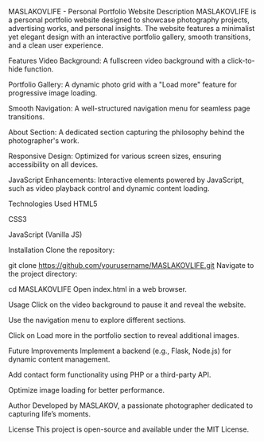 
MASLAKOVLIFE - Personal Portfolio Website
Description
MASLAKOVLIFE is a personal portfolio website designed to showcase photography projects, advertising works, and personal insights. The website features a minimalist yet elegant design with an interactive portfolio gallery, smooth transitions, and a clean user experience.

Features
Video Background: A fullscreen video background with a click-to-hide function.

Portfolio Gallery: A dynamic photo grid with a "Load more" feature for progressive image loading.

Smooth Navigation: A well-structured navigation menu for seamless page transitions.

About Section: A dedicated section capturing the philosophy behind the photographer's work.

Responsive Design: Optimized for various screen sizes, ensuring accessibility on all devices.

JavaScript Enhancements: Interactive elements powered by JavaScript, such as video playback control and dynamic content loading.

Technologies Used
HTML5

CSS3

JavaScript (Vanilla JS)

Installation
Clone the repository:

git clone https://github.com/yourusername/MASLAKOVLIFE.git
Navigate to the project directory:

cd MASLAKOVLIFE
Open index.html in a web browser.

Usage
Click on the video background to pause it and reveal the website.

Use the navigation menu to explore different sections.

Click on Load more in the portfolio section to reveal additional images.

Future Improvements
Implement a backend (e.g., Flask, Node.js) for dynamic content management.

Add contact form functionality using PHP or a third-party API.

Optimize image loading for better performance.

Author
Developed by MASLAKOV, a passionate photographer dedicated to capturing life’s moments.

License
This project is open-source and available under the MIT License.
